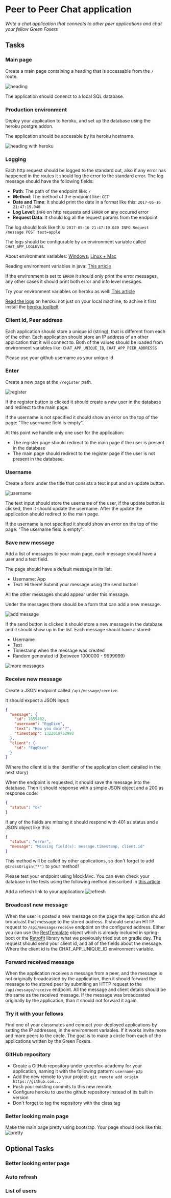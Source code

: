 # Peer to Peer Chat application

*Write a chat application that connects to other peer applications and chat your
fellow Green Foxers*

## Tasks

### Main page

Create a main page containing a heading that is accessable from the `/` route.

![heading](assets/heading.png)

The application should conenct to a local SQL database.

### Production environment

Deploy your application to heroku, and set up the database using the heroku postgre addon.

The application should be accesable by its heroku hostname.

![heading with heroku](assets/heroku.png)

### Logging

Each http request should be logged to the standard out, also if any error has happened in the routes
it should log the error to the standard error.
The log message should have the following fields:

 - **Path**: The path of the endpoint like: `/`
 - **Method**: The method of the endpoint like: `GET`
 - **Date and Time**: It should print the date in a format like this: `2017-05-16 21:47:19.040`
 - **Log Level**: `INFO` on http requests and `ERROR` on any occured error
 - **Request Data**: It should log all the request params from the endpoint

The log should look like this:
`2017-05-16 21:47:19.040 INFO Request /message POST text=apple`

The logs should be configurable by an environment variable called `CHAT_APP_LOGLEVEL`

About environment variables: [Windows](https://www.youtube.com/watch?v=bEroNNzqlF4), [Linux + Mac](https://www.youtube.com/watch?v=pjh9rU9h22Q)

Reading environment variables in java: [This article](https://docs.oracle.com/javase/tutorial/essential/environment/env.html)

If the environment is set to `ERROR` it should only print the error messages, any other cases it should print both error and info level mesages.

Try your environment variables on heroku as well: [This article](https://devcenter.heroku.com/articles/config-vars)

[Read the logs](https://devcenter.heroku.com/articles/logging) on heroku not just on your local machine, to
achive it first install the [heroku toolbelt](https://devcenter.heroku.com/articles/heroku-cli)

### Client Id, Peer address

Each application should store a unique id (string), that is different from each of the other.
Each application should store an IP address of an other application that it will connect to.
Both of the values should be loaded from environment variables like:
`CHAT_APP_UNIQUE_ID`, `CHAT_APP_PEER_ADDRESSS`

Please use your github username as your unique id.

### Enter

Create a new page at the `/register` path.

![register](assets/register.png)

If the register button is clicked it should create a new user in the database and redirect to the main page.

If the username is not specified it should show an error on the top of the page: "The username field is empty".

At this point we handle only one user for the application:
- The register page should redirect to the main page if the user is present in the database
- The main page should redirect to the register page if the user is not present in the database.

### Username

Create a form under the title that consists a text input and an update button.

![username](assets/username.png)

The text input should store the username of the user, if the update button is clicked, then it should update the username.
After the update the application should redirect to the main page.

If the username is not specified it should show an error on the top of the page: "The username field is empty".

### Save new message

Add a list of messages to your main page, each message should have a user and a text field.

The page should have a default message in its list:

 - Username: App
 - Text: Hi there! Submit your message using the send button!

All the other messages should appear under this message.

Under the messages there should be a form that can add a new message.

![add message](assets/add-message.png)

If the send button is clicked it should store a new message in the database and it should show up in the list.
Each message should have a stored:

 - Username
 - Text
 - Timestamp when the message was created
 - Random generated id (between 1000000 - 9999999)

![more messages](assets/more-messages.png)

### Receive new message

Create a JSON endpoint called `/api/message/receive`.

It should expect a JSON input:

```json
{
  "message": {
    "id": 7655482,
    "username": "EggDice",
    "text": "How you doin'?",
    "timestamp": 1322018752992
  },
  "client": {
    "id": "EggDice"
  }
}
```
(Where the client id is the identifier of the application client detailed in the next story)

When the endpoint is requested, it should save the message into the database.
Then it should response with a simple JSON object and a 200 as response code:

```json
{
  "status": "ok"
}
```

If any of the fields are missing it should respond with 401 as status and a JSON
object like this:

```json
{
  "status": "error",
  "message": "Missing field(s): message.timestamp, client.id"
}
```

This method will be called by other applications, so
don't forget to add `@CrossOrigin("*")` to your method!

Please test your endpoint using MockMvc.
You can even check your database in the tests using the following method
desscribed in [this article](https://docs.spring.io/spring-boot/docs/current/reference/html/boot-features-testing.html#boot-features-testing-spring-boot-applications-testing-autoconfigured-jpa-test).

Add a refresh link to your application:
![refresh](assets/refresh.png)

### Broadcast new message

When the user is posted a new message on the page the application should broadcast that message to
the stored address. It should send an HTTP request to `/api/message/receive` endpoint on the configured address.
Either you can use the [RestTemplate](http://docs.spring.io/spring/docs/current/javadoc-api/org/springframework/web/client/RestTemplate.html)
object which is already included in spring-boot or the [Retrofit](http://square.github.io/retrofit/) library what we previously tried out on gradle day.
The request should send your client id, and all of the fields about the message.
Where the client id is the CHAT_APP_UNIQUE_ID environment variable.

### Forward received message

When the application receives a message from a peer, and the message is not originally broadcasted by the application,
then it should forward the message to the stored peer by submiting an HTTP request to the `/api/message/receive` endpoint.
All the message and client details should be the same as the received message.
If the message was broadcasted originally by the application, than it should not forward it again.

### Try it with your fellows

Find one of your classmates and connect your deployed applications by setting the IP addresses,
in the environment variables. If it works invite more and more peers to the circle.
The goal is to make a circle from each of the applications written by the Green Foxers.

### GitHub repository

- Create a GitHub repository under greenfox-academy for your application, naming it with the following pattern: `username-p2p`
- Add the new remote to your project: `git remote add origin https://github.com...`
- Push your existing commits to this new remote.
- Configure heroku to use the github repository instead of its built in version
- Don't forget to tag the repository with the class tag

### Better looking main page

Make the main page pretty using bootsrap.
Your page should look like this:
![pretty](assets/pretty.png)

## Optional Tasks

### Better looking enter page

### Auto refresh

### List of users
